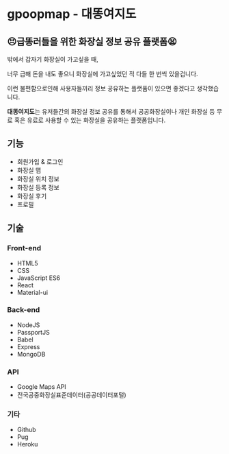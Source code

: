 # gpoopmap - 대똥여지도

## 😣급똥러들을 위한 화장실 정보 공유 플랫폼😫

밖에서 갑자기 화장실이 가고싶을 때,

너무 급해 돈을 내도 좋으니 화장실에 가고싶었던 적 다들 한 번씩 있을겁니다.

이런 불편함으로인해 사용자들끼리 정보 공유하는 플랫폼이 있으면 좋겠다고 생각했습니다.

**대똥여지도**는 유저들간의 화장실 정보 공유를 통해서 공공화장실이나 개인 화장실 등 무료 혹은 유료로 사용할 수 있는 화장실을 공유하는 플랫폼입니다.

## 기능

- 회원가입 & 로그인
- 화장실 맵
- 화장실 위치 정보
- 화장실 등록 정보
- 화장실 후기
- 프로필

## 기술

### Front-end

- HTML5
- CSS
- JavaScript ES6
- React
- Material-ui

### Back-end

- NodeJS
- PassportJS
- Babel
- Express
- MongoDB

### API

- Google Maps API
- 전국공중화장실표준데이터(공공데이터포털)

### 기타

- Github
- Pug
- Heroku